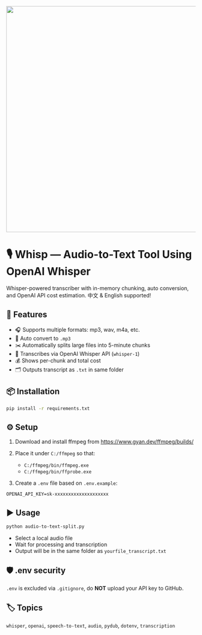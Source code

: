 <p align="center">
  <img src="assets/whisp-cover.png" width="600"/>
</p>

# 🎙 Whisp — Audio-to-Text Tool Using OpenAI Whisper

Whisper-powered transcriber with in-memory chunking, auto conversion, and OpenAI API cost estimation. 中文 & English supported!

## 🚀 Features

- 🎧 Supports multiple formats: mp3, wav, m4a, etc.
- 🔁 Auto convert to `.mp3`
- ✂️ Automatically splits large files into 5-minute chunks
- 🧠 Transcribes via OpenAI Whisper API (`whisper-1`)
- 💰 Shows per-chunk and total cost
- 🗂 Outputs transcript as `.txt` in same folder

## 📦 Installation

```bash
pip install -r requirements.txt
```

## ⚙️ Setup

1. Download and install ffmpeg from https://www.gyan.dev/ffmpeg/builds/
2. Place it under `C:/ffmpeg` so that:
   - `C:/ffmpeg/bin/ffmpeg.exe`
   - `C:/ffmpeg/bin/ffprobe.exe`

3. Create a `.env` file based on `.env.example`:

```env
OPENAI_API_KEY=sk-xxxxxxxxxxxxxxxxxxxx
```

## ▶️ Usage

```bash
python audio-to-text-split.py
```

- Select a local audio file
- Wait for processing and transcription
- Output will be in the same folder as `yourfile_transcript.txt`

## 🛡 .env security

`.env` is excluded via `.gitignore`, do **NOT** upload your API key to GitHub.

## 🏷 Topics

`whisper`, `openai`, `speech-to-text`, `audio`, `pydub`, `dotenv`, `transcription`
